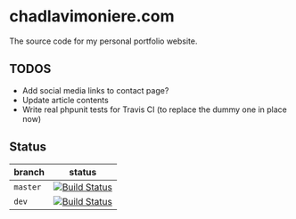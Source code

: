 # chadlavimoniere.com #
The source code for my personal portfolio website.

## TODOS

* Add social media links to contact page?
* Update article contents
* Write real phpunit tests for Travis CI (to replace the dummy one in place now)

## Status

branch | status
--- | ---
`master` | [![Build Status](https://travis-ci.org/chadlavi/chadlavimoniere.com.svg?branch=master)](https://travis-ci.org/chadlavi/chadlavimoniere.com)
`dev` | [![Build Status](https://travis-ci.org/chadlavi/chadlavimoniere.com.svg?branch=dev)](https://travis-ci.org/chadlavi/chadlavimoniere.com)

